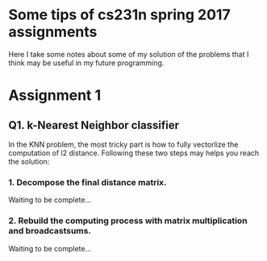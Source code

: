 # Some tips of cs231n spring 2017 assignments
Here I take some notes about some of my solution of the problems that I think may be useful in my future programming.
# Assignment 1
## Q1. k-Nearest Neighbor classifier
In the KNN problem, the most tricky part is how to fully vectorlize the computation of l2 distance. Following these two steps may helps you reach the solution:
### 1. Decompose the final distance matrix.
Waiting to be complete... 
### 2. Rebuild the computing process with matrix multiplication and broadcastsums.
Waiting to be complete...
